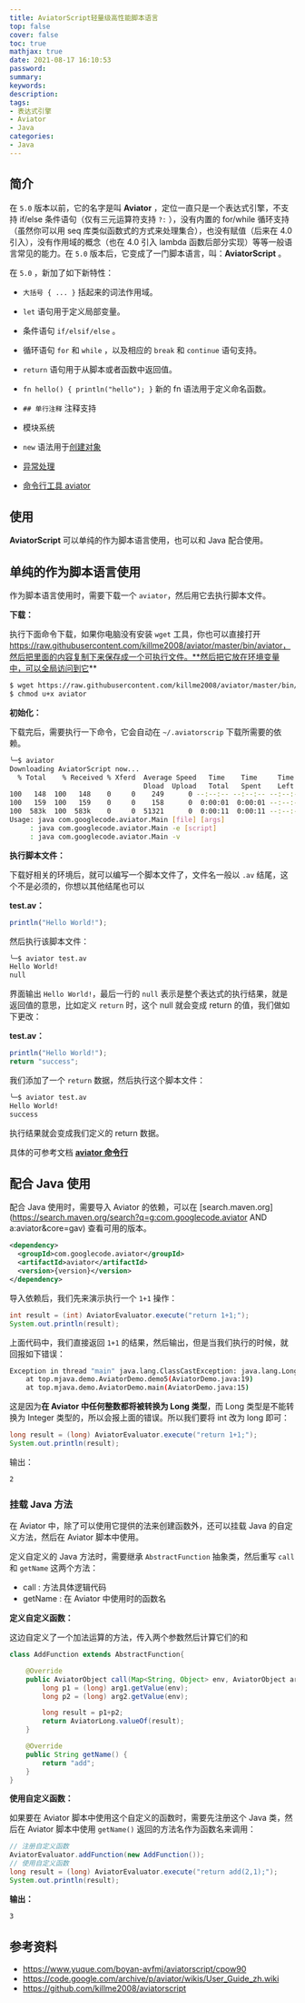 ```yaml
---
title: AviatorScript轻量级高性能脚本语言
top: false
cover: false
toc: true
mathjax: true
date: 2021-08-17 16:10:53
password:
summary:
keywords:
description:
tags:
- 表达式引擎
- Aviator
- Java
categories:
- Java
---
```


## 简介

在 `5.0` 版本以前，它的名字是叫 **Aviator** ，定位一直只是一个表达式引擎，不支持 if/else 条件语句（仅有三元运算符支持 `?:` ），没有内置的 for/while 循环支持（虽然你可以用 seq 库类似函数式的方式来处理集合），也没有赋值（后来在 4.0 引入），没有作用域的概念（也在 4.0 引入 lambda 函数后部分实现）等等一般语言常见的能力。在 `5.0` 版本后，它变成了一门脚本语言，叫：**AviatorScript** 。

在 `5.0` ，新加了如下新特性：

- `大括号 { ... }` 括起来的词法作用域。
- `let` 语句用于定义局部变量。

- 条件语句 `if/elsif/else` 。
- 循环语句 `for` 和 `while` ，以及相应的 `break` 和 `continue` 语句支持。

- `return` 语句用于从脚本或者函数中返回值。
- `fn hello() { println("hello"); }` 新的 fn 语法用于定义命名函数。

- `## 单行注释` 注释支持
- 模块系统

- `new` 语法用于[创建对象](https://www.yuque.com/boyan-avfmj/aviatorscript/hzm6lr)
- [异常处理](https://www.yuque.com/boyan-avfmj/aviatorscript/sikgal)

- [命令行工具 aviator](https://www.yuque.com/boyan-avfmj/aviatorscript/ma3zs3)

## 使用

**AviatorScript** 可以单纯的作为脚本语言使用，也可以和 Java 配合使用。

## 单纯的作为脚本语言使用

作为脚本语言使用时，需要下载一个 `aviator`，然后用它去执行脚本文件。

**下载：**

执行下面命令下载，如果你电脑没有安装 `wget` 工具，你也可以直接打开 https://raw.githubusercontent.com/killme2008/aviator/master/bin/aviator，然后把里面的内容复制下来保存成一个可执行文件。**然后把它放在环境变量中，可以全局访问到它**

```bash
$ wget https://raw.githubusercontent.com/killme2008/aviator/master/bin/aviator
$ chmod u+x aviator
```

**初始化：**

下载完后，需要执行一下命令，它会自动在 `~/.aviatorscrip` 下载所需要的依赖。

```bash
╰─$ aviator
Downloading AviatorScript now...
  % Total    % Received % Xferd  Average Speed   Time    Time     Time  Current
                                 Dload  Upload   Total   Spent    Left  Speed
100   148  100   148    0     0    249      0 --:--:-- --:--:-- --:--:--   248
100   159  100   159    0     0    158      0  0:00:01  0:00:01 --:--:--   158
100  583k  100  583k    0     0  51321      0  0:00:11  0:00:11 --:--:-- 35877
Usage: java com.googlecode.aviator.Main [file] [args]
     : java com.googlecode.aviator.Main -e [script]
     : java com.googlecode.aviator.Main -v
```

**执行脚本文件：**

下载好相关的环境后，就可以编写一个脚本文件了，文件名一般以 `.av` 结尾，这个不是必须的，你想以其他结尾也可以

**test.av：**

```javascript
println("Hello World!");
```

然后执行该脚本文件：

```bash
╰─$ aviator test.av
Hello World!
null
```

界面输出 `Hello World!`，最后一行的 `null` 表示是整个表达式的执行结果，就是返回值的意思，比如定义 `return` 时，这个 null 就会变成 return 的值，我们做如下更改：

**test.av：**

```javascript
println("Hello World!");
return "success";
```

我们添加了一个 `return` 数据，然后执行这个脚本文件：

```bash
╰─$ aviator test.av
Hello World!
success
```

执行结果就会变成我们定义的 return 数据。

具体的可参考文档 [**aviator 命令行**](https://www.yuque.com/boyan-avfmj/aviatorscript/ma3zs3)

## 配合 Java 使用

配合 Java 使用时，需要导入 Aviator 的依赖，可以在 [search.maven.org](https://search.maven.org/search?q=g:com.googlecode.aviator AND a:aviator&core=gav) 查看可用的版本。

```xml
<dependency>
  <groupId>com.googlecode.aviator</groupId>
  <artifactId>aviator</artifactId>
  <version>{version}</version>
</dependency>
```

导入依赖后，我们先来演示执行一个 `1+1` 操作：

```java
int result = (int) AviatorEvaluator.execute("return 1+1;");
System.out.println(result);
```

上面代码中，我们直接返回 `1+1` 的结果，然后输出，但是当我们执行的时候，就回报如下错误：

```bash
Exception in thread "main" java.lang.ClassCastException: java.lang.Long cannot be cast to java.lang.Integer
	at top.mjava.demo.AviatorDemo.demo5(AviatorDemo.java:19)
	at top.mjava.demo.AviatorDemo.main(AviatorDemo.java:15)
```

这是因为**在 Aviator 中任何整数都将被转换为 Long 类型**，而 Long 类型是不能转换为 Integer 类型的，所以会报上面的错误。所以我们要将 int 改为 long 即可：

```java
long result = (long) AviatorEvaluator.execute("return 1+1;");
System.out.println(result);
```

输出：

```bash
2
```

### 挂载 Java 方法

在 Aviator 中，除了可以使用它提供的法来创建函数外，还可以挂载 Java 的自定义方法，然后在 Aviator 脚本中使用。

定义自定义的 Java 方法时，需要继承 `AbstractFunction` 抽象类，然后重写 `call` 和 `getName` 这两个方法：

- call : 方法具体逻辑代码
- getName : 在 Aviator 中使用时的函数名

**定义自定义函数：**

这边自定义了一个加法运算的方法，传入两个参数然后计算它们的和

```java
class AddFunction extends AbstractFunction{

    @Override
    public AviatorObject call(Map<String, Object> env, AviatorObject arg1, AviatorObject arg2) {
        long p1 = (long) arg1.getValue(env);
        long p2 = (long) arg2.getValue(env);

        long result = p1+p2;
        return AviatorLong.valueOf(result);
    }

    @Override
    public String getName() {
        return "add";
    }
}
```

**使用自定义函数：**

如果要在 Aviator 脚本中使用这个自定义的函数时，需要先注册这个 Java 类，然后在 Aviator 脚本中使用 `getName()` 返回的方法名作为函数名来调用：

```java
// 注册自定义函数
AviatorEvaluator.addFunction(new AddFunction());
// 使用自定义函数
long result = (long) AviatorEvaluator.execute("return add(2,1);");
System.out.println(result);
```

**输出：**

```bash
3
```

## 参考资料

- https://www.yuque.com/boyan-avfmj/aviatorscript/cpow90
- https://code.google.com/archive/p/aviator/wikis/User_Guide_zh.wiki
- https://github.com/killme2008/aviatorscript
